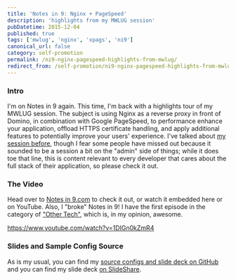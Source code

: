 ```yaml
---
title: 'Notes in 9: Nginx + PageSpeed'
description: 'highlights from my MWLUG session'
pubDatetime: 2015-12-04
published: true
tags: ['mwlug', 'nginx', 'xpags', 'ni9']
canonical_url: false
category: self-promotion
permalink: /ni9-nginx-pagespeed-highlights-from-mwlug/
redirect_from: /self-promotion/ni9-nginx-pagespeed-highlights-from-mwlug/
---
```


### Intro

I'm on Notes in 9 again. This time, I'm back with a highlights tour of my MWLUG session. The subject is using Nginx as a reverse proxy in front of Domino, in combination with Google PageSpeed, to performance enhance your application, offload HTTPS certificate handling, and apply additional features to potentially improve your users' experience. I've talked about [my session before](/self-promotion/mwlug-ad113-success/), though I fear some people have missed out because it sounded to be a session a bit on the "admin" side of things; while it does toe that line, this is content relevant to every developer that cares about the full stack of their application, so please check it out.

### The Video

Head over to [Notes in 9.com](https://www.notesin9.com/2015/12/03/notesin9-187-highlights-from-mwlug-nginx-and-pagespeed/) to check it out, or watch it embedded here or on YouTube. Also, I "broke" Notes in 9! I have the first episode in the category of ["Other Tech"](https://www.notesin9.com/category/other-tech/), which is, in my opinion, awesome.

https://www.youtube.com/watch?v=1DIGn0kZmR4

### Slides and Sample Config Source

As is my usual, you can find my [source configs and slide deck on GitHub](https://github.com/edm00se/AD113-Speed-Up-Your-Apps-with-Nginx-and-PageSpeed) and you can find my slide deck [on SlideShare](https://www.slideshare.net/edm00se/ad113-speed-up-your-applications-w-nginx-and-pagespeed).
